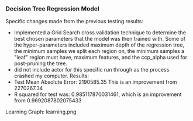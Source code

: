 ### Decision Tree Regression Model
Specific changes made from the previous testing results:
- Implemented a Grid Search cross validation technique to determine the best chosen parameters that the model was then trained with. Some of the hyper-parameters included maximum depth of the regression tree, the minimum samples we split each region on, the minimum samples a "leaf" region must have, maximum features, and the ccp_alpha used for post-pruning the tree.
- did not include actor for this specific run through as the process crashed my computer. 
Results:
- Test Mean Absolute Error: 2190585.35 This is an improvement from 2270267.34
- R squared for test was: 0.985117870031461, which is an improvement from 0.9692087802075433

Learning Graph: learning.png